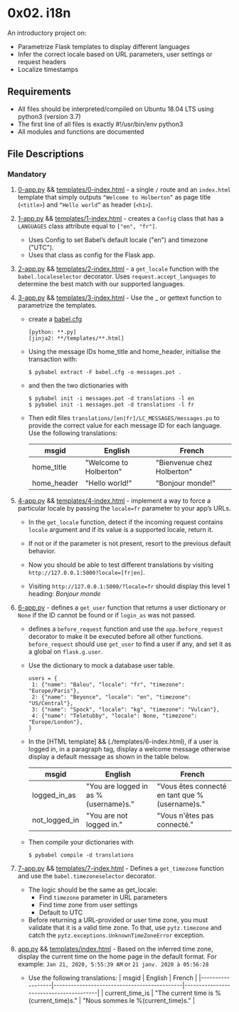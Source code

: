 # 0x02. i18n
An introductory project on:
- Parametrize Flask templates to display different languages
- Infer the correct locale based on URL parameters, user settings or request headers
- Localize timestamps

## Requirements
- All files should be interpreted/compiled on Ubuntu 18.04 LTS using python3 (version 3.7)
- The first line of all files is exactly #!/usr/bin/env python3
- All modules and functions are documented

## File Descriptions
### Mandatory
1. [0-app.py](./0-app.py) && [templates/0-index.html](./templates/0-index.html) - a single `/` route and an `index.html` template that simply outputs `“Welcome to Holberton”` as page title (`<title>`) and `“Hello world”` as header (`<h1>`).

2. [1-app.py](./1-app.py) && [templates/1-index.html](./templates/1-index.html) - creates a `Config` class that has a `LANGUAGES` class attribute equal to `["en", "fr"]`.
   - Uses Config to set Babel’s default locale ("en") and timezone ("UTC").
   - Uses that class as config for the Flask app.

3. [2-app.py](./2-app.py) && [templates/2-index.html](./templates/2-index.html) - a `get_locale` function with the `babel.localeselector` decorator. Uses `request.accept_languages` to determine the best match with our supported languages.

4. [3-app.py](./3-app.py) && [templates/3-index.html](./templates/3-index.html) - Use the _ or gettext function to parametrize the templates.
   - create a [babel.cfg](./babel.cfg)
     ```
     [python: **.py]
     [jinja2: **/templates/**.html]
     ```
   - Using the message IDs home_title and home_header, initialise the transaction with:
      ```
      $ pybabel extract -F babel.cfg -o messages.pot .
      ```
   - and then the two dictionaries with
      ```
      $ pybabel init -i messages.pot -d translations -l en
      $ pybabel init -i messages.pot -d translations -l fr
      ```
   - Then edit files `translations/[en|fr]/LC_MESSAGES/messages.po` to provide the correct value for each message ID for each language. Use the following translations:
     
      | msgid        | English                         | French                                |
      |--------------|---------------------------------|---------------------------------------|
      | home_title   | "Welcome to Holberton"          | "Bienvenue chez    Holberton"          |
      | home_header  | "Hello world!"                  | "Bonjour monde!"                      |


6. [4-app.py](./4-app.py) && [templates/4-index.html](./templates/4-index.html) - implement a way to force a particular locale by passing the `locale=fr` parameter to your app’s URLs.
   - In the `get_locale` function, detect if the incoming request contains `locale` argument and if its value is a supported locale, return it. 
   - If not or if the parameter is not present, resort to the previous default behavior.

   - Now you should be able to test different translations by visiting `http://127.0.0.1:5000?locale=[fr|en]`.
   - Visiting `http://127.0.0.1:5000/?locale=fr` should display this level 1 heading: _Bonjour monde_

7. [6-app.py](./6-app.py) - defines a `get_user` function that returns a user dictionary or `None` if the ID cannot be found or if `login_as` was not passed.
   - defines a `before_request` function and use the `app.before_request` decorator to make it be executed before all other functions. `before_request` should use `get_user` to find a user if any, and set it as a global on `flask.g.user`.
   - Use the dictionary to mock a database user table. 
      ```
      users = {
       1: {"name": "Balou", "locale": "fr", "timezone": "Europe/Paris"},
       2: {"name": "Beyonce", "locale": "en", "timezone": "US/Central"},
       3: {"name": "Spock", "locale": "kg", "timezone": "Vulcan"},
       4: {"name": "Teletubby", "locale": None, "timezone": "Europe/London"},
      }
      ```
   - In the [HTML template] && (./templates/6-index.html), if a user is logged in, in a paragraph tag, display a welcome message otherwise display a default message as shown in the table below.

      | msgid           | English                                   | French                                       |
      |-----------------|-------------------------------------------|-----------------------------------------------|
      | logged_in_as    | "You are logged in as %(username)s."     | "Vous êtes connecté en tant que %(username)s." |
      | not_logged_in   | "You are not logged in."                 | "Vous n'êtes pas connecté."                   |
   - Then compile your dictionaries with
      ```
      $ pybabel compile -d translations
      ```
8. [7-app.py](./7-app.py) && [templates/7-index.html](./templates/7-index.html) - Defines a `get_timezone` function and use the `babel.timezoneselector` decorator.
   - The logic should be the same as get_locale:
      - Find `timezone` parameter in URL parameters
      - Find time zone from user settings
      - Default to UTC
   - Before returning a URL-provided or user time zone, you must validate that it is a valid time zone. To that, use `pytz.timezone` and catch the `pytz.exceptions.UnknownTimeZoneError` exception.
  
9. [app.py](app.py) && [templates/index.html](./templates/index.html) - Based on the inferred time zone, display the current time on the home page in the default format. For example:
   `Jan 21, 2020, 5:55:39 AM` or `21 janv. 2020 à 05:56:28`
   - Use the following translations:
      | msgid            | English                                     | French                                |
      |------------------|---------------------------------------------|----------------------------------------|
      | current_time_is  | "The current time is %(current_time)s."   | "Nous sommes le %(current_time)s."   |
